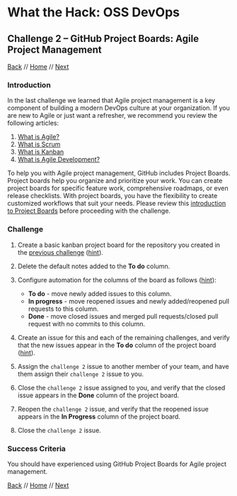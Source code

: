 # What the Hack: OSS DevOps 

## Challenge 2 – GitHub Project Boards: Agile Project Management
[Back](challenge01.md) // [Home](../../readme.md) // [Next](challenge03.md)

### Introduction

In the last challenge we learned that Agile project management is a key component of building a modern DevOps culture at your organization. If you are new to Agile or just want a refresher, we recommend you review the following articles:

1. [What is Agile?](https://docs.microsoft.com/en-us/azure/devops/learn/agile/what-is-agile)
2. [What is Scrum](https://docs.microsoft.com/en-us/azure/devops/learn/agile/what-is-scrum)
3. [What is Kanban](https://docs.microsoft.com/en-us/azure/devops/learn/agile/what-is-kanban)
4. [What is Agile Development?](https://docs.microsoft.com/en-us/azure/devops/learn/agile/what-is-agile-development)

To help you with Agile project management, GitHub includes Project Boards. Project boards help you organize and prioritize your work. You can create project boards for specific feature work, comprehensive roadmaps, or even release checklists. With project boards, you have the flexibility to create customized workflows that suit your needs. Please review this [introduction to Project Boards](https://help.github.com/en/articles/about-project-boards) before proceeding with the challenge.

### Challenge

1. Create a basic kanban project board for the repository you created in the [previous challenge](challenge01.md) ([hint](https://help.github.com/en/articles/creating-a-project-board)).

2. Delete the default notes added to the **To do** column.

3. Configure automation for the columns of the board as follows ([hint](https://help.github.com/en/articles/configuring-automation-for-project-boards)):
   - **To do** - move newly added issues to this column.
   - **In progress** - move reopened issues and newly added/reopened pull requests to this column.
   - **Done** - move closed issues and merged pull requests/closed pull request with no commits to this column.

4. Create an issue for this and each of the remaining challenges, and verify that the new issues appear in the **To do** column of the project board ([hint](https://help.github.com/en/articles/creating-an-issue)).

5. Assign the `challenge 2` issue to another member of your team, and have them assign their `challenge 2` issue to you.

6. Close the `challenge 2` issue assigned to you, and verify that the closed issue appears in the **Done** column of the project board.

7. Reopen the `challenge 2` issue, and verify that the reopened issue appears in the **In Progress** column of the project board.

8. Close the `challenge 2` issue.

### Success Criteria

You should have experienced using GitHub Project Boards for Agile project management.

[Back](challenge01.md) // [Home](../../readme.md) // [Next](challenge03.md)
